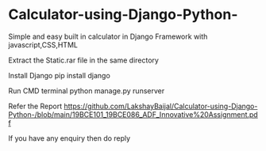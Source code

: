 # Calculator-using-Django-Python-
Simple and easy built in calculator in Django Framework with javascript,CSS,HTML

Extract the Static.rar file in the same directory

Install Django
pip install django

Run CMD terminal
python manage.py runserver

Refer the Report 
https://github.com/LakshayBaijal/Calculator-using-Django-Python-/blob/main/19BCE101_19BCE086_ADF_Innovative%20Assignment.pdf

If you have any enquiry then do reply
